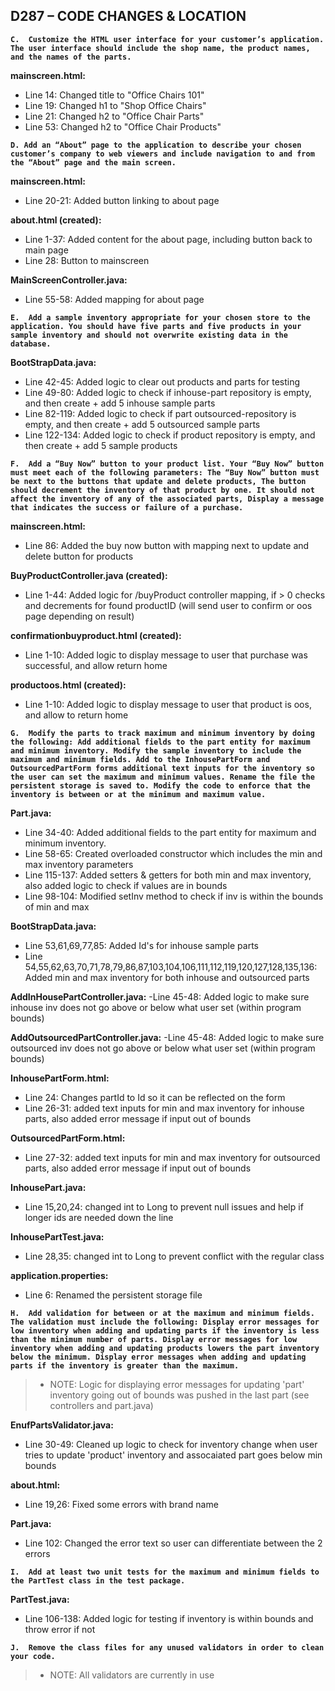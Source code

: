 ## D287 – CODE CHANGES & LOCATION

**``C.  Customize the HTML user interface for your customer’s application. The user interface should include the shop name, the product names, and the names of the parts.``**

**mainscreen.html:**
- Line 14: Changed title to "Office Chairs 101"
- Line 19: Changed h1 to "Shop Office Chairs"
- Line 21: Changed h2 to "Office Chair Parts"
- Line 53: Changed h2 to "Office Chair Products" 

**``D. Add an “About” page to the application to describe your chosen customer’s company to web viewers and include navigation to and from the “About” page and the main screen.``**

**mainscreen.html:**
- Line 20-21: Added button linking to about page

**about.html (created):**
- Line 1-37: Added content for the about page, including button back to main page
- Line 28: Button to mainscreen

**MainScreenController.java:**
- Line 55-58: Added mapping for about page

**``E.  Add a sample inventory appropriate for your chosen store to the application. You should have five parts and five products in your sample inventory and should not overwrite existing data in the database.``**

**BootStrapData.java:**
- Line 42-45: Added logic to clear out products and parts for testing
- Line 49-80: Added logic to check if inhouse-part repository is empty, and then create + add 5 inhouse sample parts
- Line 82-119: Added logic to check if part outsourced-repository is empty, and then create + add 5 outsourced sample parts
- Line 122-134: Added logic to check if product repository is empty, and then create + add 5 sample products

**``F.  Add a “Buy Now” button to your product list. Your “Buy Now” button must meet each of the following parameters: The “Buy Now” button must be next to the buttons that update and delete products, The button should decrement the inventory of that product by one. It should not affect the inventory of any of the associated parts, Display a message that indicates the success or failure of a purchase.``**

**mainscreen.html:**
- Line 86: Added the buy now button with mapping next to update and delete button for products

**BuyProductController.java (created):**
- Line 1-44: Added logic for /buyProduct controller mapping, if > 0 checks and decrements for found productID (will send user to confirm or oos page depending on result) 

**confirmationbuyproduct.html (created):**
- Line 1-10: Added logic to display message to user that purchase was successful, and allow return home

**productoos.html (created):**
- Line 1-10: Added logic to display message to user that product is oos, and allow to return home

**``G.  Modify the parts to track maximum and minimum inventory by doing the following: Add additional fields to the part entity for maximum and minimum inventory. Modify the sample inventory to include the maximum and minimum fields. Add to the InhousePartForm and OutsourcedPartForm forms additional text inputs for the inventory so the user can set the maximum and minimum values. Rename the file the persistent storage is saved to. Modify the code to enforce that the inventory is between or at the minimum and maximum value.``**

**Part.java:**
- Line 34-40: Added additional fields to the part entity for maximum and minimum inventory.
- Line 58-65: Created overloaded constructor which includes the min and max inventory parameters
- Line 115-137: Added setters & getters for both min and max inventory, also added logic to check if values are in bounds
- Line 98-104: Modified setInv method to check if inv is within the bounds of min and max

**BootStrapData.java:**
- Line 53,61,69,77,85: Added Id's for inhouse sample parts
- Line 54,55,62,63,70,71,78,79,86,87,103,104,106,111,112,119,120,127,128,135,136: Added min and max inventory for both inhouse and outsourced parts

**AddInHousePartController.java:**
-Line 45-48: Added logic to make sure inhouse inv does not go above or below what user set (within program bounds) 

**AddOutsourcedPartController.java:**
-Line 45-48: Added logic to make sure outsourced inv does not go above or below what user set (within program bounds) 

**InhousePartForm.html:**
- Line 24: Changes partId to Id so it can be reflected on the form
- Line 26-31: added text inputs for min and max inventory for inhouse parts, also added error message if input out of bounds

**OutsourcedPartForm.html:**
- Line 27-32: added text inputs for min and max inventory for outsourced parts, also added error message if input out of bounds

**InhousePart.java:**
- Line 15,20,24: changed int to Long to prevent null issues and help if longer ids are needed down the line

**InhousePartTest.java:**
- Line 28,35: changed int to Long to prevent conflict with the regular class

**application.properties:**
- Line 6: Renamed the persistent storage file

**``H.  Add validation for between or at the maximum and minimum fields. The validation must include the following: Display error messages for low inventory when adding and updating parts if the inventory is less than the minimum number of parts. Display error messages for low inventory when adding and updating products lowers the part inventory below the minimum. Display error messages when adding and updating parts if the inventory is greater than the maximum.``**

>- NOTE: Logic for displaying error messages for updating 'part' inventory going out of bounds was pushed in the last part (see controllers and part.java)

**EnufPartsValidator.java:**
- Line 30-49: Cleaned up logic to check for inventory change when user tries to update 'product' inventory and assocaiated part goes below min bounds

**about.html:**
- Line 19,26: Fixed some errors with brand name

**Part.java:**
- Line 102: Changed the error text so user can differentiate between the 2 errors

**``I.  Add at least two unit tests for the maximum and minimum fields to the PartTest class in the test package.``**

**PartTest.java:**
- Line 106-138: Added logic for testing if inventory is within bounds and throw error if not

**``J.  Remove the class files for any unused validators in order to clean your code.``**

> - NOTE: All validators are currently in use